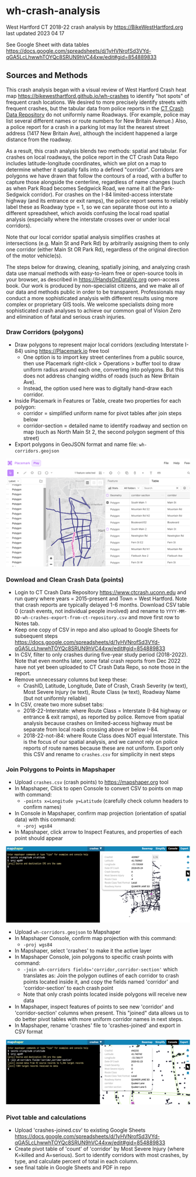 # wh-crash-analysis
West Hartford CT 2018-22 crash analysis by <https://BikeWestHartford.org> last updated 2023 04 17

See Google Sheet with data tables <https://docs.google.com/spreadsheets/d/1yHVNrofSd3VYd-qGA5LcLhwwhTOYQc8SRUN9hVC44xw/edit#gid=854889833>

## Sources and Methods
This crash analysis began with a visual review of West Hartford Crash heat map <https://bikewesthartford.github.io/wh-crashes> to identify "hot spots" of frequent crash locations. We desired to more precisely identify streets with frequent crashes, but the tabular data from police reports in the [CT Crash Data Repository](https://www.ctcrash.uconn.edu) do not uniformly name Roadways. (For example, police may list several different names or route numbers for New Britain Avenue.) Also, a police report for a crash in a parking lot may list the nearest street address (1417 New Britain Ave), although the incident happened a large distance from the roadway.

As a result, this crash analysis blends two methods: spatial and tabular. For crashes on local roadways, the police report in the CT Crash Data Repo includes latitude-longitude coordinates, which we plot on a map to determine whether it spatially falls into a defined "corridor". Corridors are polygons we have drawn that follow the contours of a road, with a buffer to capture those alongside the centerline, regardless of name changes (such as when Park Road becomes Sedgwick Road, we name it all the Park-Sedgwick corridor). For crashes on the I-84 limited-access interstate highway (and its entrance or exit ramps), the police report seems to reliably label these as Roadway type = 1, so we can separate those out into a different spreadsheet, which avoids confusing the local road spatial analysis (especially where the interstate crosses over or under local corridors).

Note that our local corridor spatial analysis simplifies crashes at intersections (e.g. Main St and Park Rd) by arbitrarily assigning them to only one corridor (either Main St OR Park Rd), regardless of the original direction of the motor vehicle(s).

The steps below for drawing, cleaning, spatially joining, and analyzing crash data use manual methods with easy-to-learn free or open-source tools in your browser, as described in <https://HandsOnDataViz.org> open-access book. Our work is produced by non-specialist citizens, and we make all of our data and methods public in order to be transparent. Professionals may conduct a more sophisticated analysis with different results using more complex or proprietary GIS tools. We welcome specialists doing more sophisticated crash analyses to achieve our common goal of Vision Zero and elimination of fatal and serious crash injuries.

### Draw Corridors (polygons)
- Draw polygons to represent major local corridors (excluding Interstate I-84) using <https://Placemark.io> free tool
  - One option is to import key street centerlines from a public source, then use Placemark right-click > Operations > buffer tool to draw uniform radius around each one, converting into polygons. But this does not address changing widths of roads (such as New Britain Ave).
  - Instead, the option used here was to digitally hand-draw each corridor.
- Inside Placemark in Features or Table, create two properties for each polygon:
  - corridor = simplified uniform name for pivot tables after join steps below
  - corridor-section = detailed name to identify roadway and section on map (such as North Main St 2, the second polygon segment of this street)
- Export polygons in GeoJSON format and name file: `wh-corridors.geojson`

![polygon](images/polygon-draw.png)

### Download and Clean Crash Data (points)
- Login to CT Crash Data Repository <https://www.ctcrash.uconn.edu> and run query where years = 2015-present and Town = West Hartford. Note that crash reports are typically delayed 1-6 months. Download CSV table 0 (crash events, not individual people involved) and rename to `YYYY-MM-DD-wh-crashes-export-from-ct-repository.csv` and move first row to Notes tab.
- Keep one copy of CSV in repo and also upload to Google Sheets for subsequent steps <https://docs.google.com/spreadsheets/d/1yHVNrofSd3VYd-qGA5LcLhwwhTOYQc8SRUN9hVC44xw/edit#gid=854889833>
- In CSV, filter to only crashes during five-year study period (2018-2022). Note that even months later, some fatal crash reports from Dec 2022 have not yet been uploaded to CT Crash Data Repo, so note those in the report.
- Remove unnecessary columns but keep these:
  - CrashID, Latitude, Longitude, Date of Crash, Crash Severity (w text), Most Severe Injury (w text), Route Class (w text), Roadway Name (but not uniformly reliable)
- In CSV, create two more subset tabs:
  - 2018-22-Interstate: where Route Class = Interstate (I-84 highway or entrance & exit ramps), as reported by police. Remove from spatial analysis because crashes on limited-access highway must be separate from local roads crossing above or below I-84.
  - 2018-22-not-i84: where Route Class does NOT equal Interstate. This is the focus of our spatial analysis, and we cannot rely on police reports of route names because these are not uniform. Export only this CSV and rename to `crashes.csv` for simplicity in next steps

### Join Polygons to Points in Mapshaper
- Upload `crashes.csv` (crash points) to <https://mapshaper.org> tool
- In Mapshaper, Click to open Console to convert CSV to points on map with command:
  - `-points x=Longitude y=Latitude` (carefully check column headers to confirm names)
- In Console in Mapshaper, confirm map projection (orientation of spatial data) with this command:
  - `-proj wgs84`
- In Mapshaper, click arrow to Inspect Features, and properties of each point should appear

![points](images/points.png)

- Upload `wh-corridors.geojson` to Mapshaper
- In Mapshaper Console, confirm map projection with this command:
  - `-proj wgs84`
- In Mapshaper, select 'crashes' to make it the active layer
- In Mapshaper Console, join polygons to specific crash points with command:
  - `-join wh-corridors fields='corridor,corridor-section'` which translates as: Join the polygon outlines of each corridor to crash points located inside it, and copy the fields named 'corridor' and 'corridor-section' to each crash point
  - Note that only crash points located inside polygons will receive new data
- In Mapshaper, inspect features of points to see new 'corridor' and 'corridor-section' columns when present. This "joined" data allows us to do better pivot tables with more uniform corridor names in next steps.
- In Mapshaper, rename 'crashes' file to 'crashes-joined' and export in CSV format

![join](images/join-polygon-to-points.png)

### Pivot table and calculations
- Upload 'crashes-joined.csv' to existing Google Sheets <https://docs.google.com/spreadsheets/d/1yHVNrofSd3VYd-qGA5LcLhwwhTOYQc8SRUN9hVC44xw/edit#gid=854889833>
- Create pivot table of 'count' of 'corridor' by Most Severe Injury (where K=killed and A=serious). Sort to identify corridors with most crashes, by type, and calculate percent of total in each column.
- see final table in Google Sheets and PDF in repo
